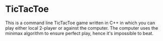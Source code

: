 # TicTacToe

This is a command line TicTacToe game written in C++ in which you can play either local 2-player or against the computer.
The computer uses the minimax algorithm to ensure perfect play, hence it's impossible to beat.
